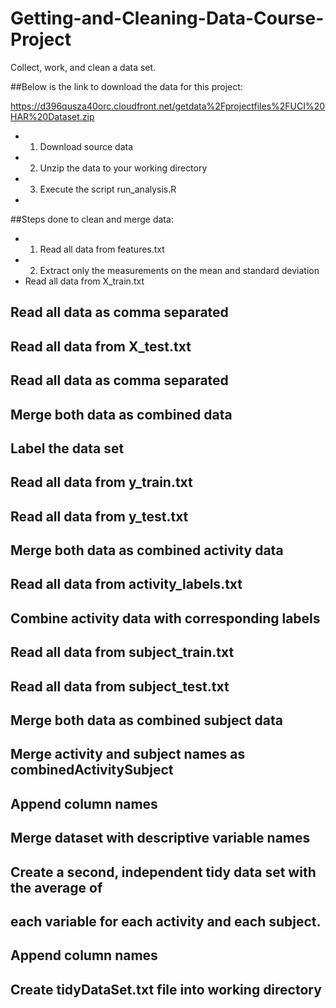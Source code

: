 Getting-and-Cleaning-Data-Course-Project
========================================

Collect, work, and clean a data set.

##Below is the link to download the data for this project: 

https://d396qusza40orc.cloudfront.net/getdata%2Fprojectfiles%2FUCI%20HAR%20Dataset.zip 

* 1. Download source data 
* 2. Unzip the data to your working directory
* 3. Execute the script run_analysis.R
* 

##Steps done to clean and merge data:
* 1. Read all data from features.txt
* 2. Extract only the measurements on the mean and standard deviation
* Read all data from X_train.txt
## Read all data as comma separated
## Read all data from X_test.txt
## Read all data as comma separated
## Merge both data as combined data
## Label the data set


## Read all data from y_train.txt
## Read all data from y_test.txt
## Merge both data as combined activity data


## Read all data from activity_labels.txt
## Combine activity data with corresponding labels


## Read all data from subject_train.txt
## Read all data from subject_test.txt
## Merge both data as combined subject data


## Merge activity and subject names as combinedActivitySubject
## Append column names

## Merge dataset with descriptive variable names


## Create a second, independent tidy data set with the average of 
## each variable for each activity and each subject.
## Append column names
## Create tidyDataSet.txt file into working directory


